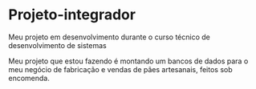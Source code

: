 # Projeto-integrador
Meu projeto em desenvolvimento durante o curso técnico de desenvolvimento de sistemas

Meu projeto que estou fazendo é montando um bancos de dados para o meu negócio de fabricação e vendas de pães artesanais, feitos sob encomenda.
